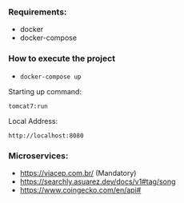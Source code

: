 ### Requirements:
 - docker
 - docker-compose


### How to execute the project
 - `docker-compose up`

Starting up command:

`tomcat7:run`

Local Address:

`http://localhost:8080`


### Microservices:

 - https://viacep.com.br/ (Mandatory)
 - https://searchly.asuarez.dev/docs/v1#tag/song
 - https://www.coingecko.com/en/api#